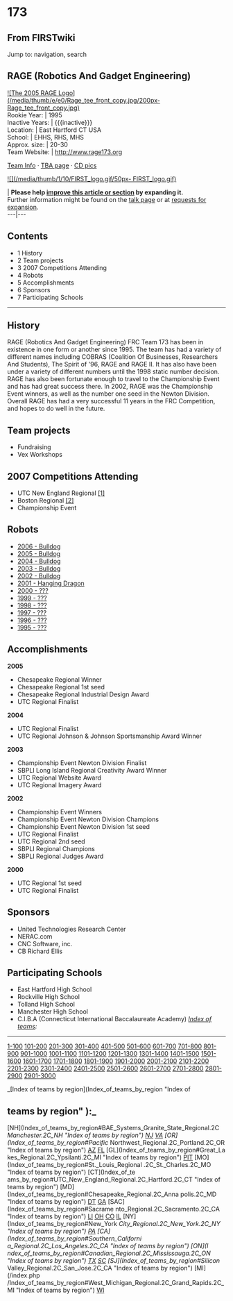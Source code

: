 # 173

## From FIRSTwiki

Jump to: navigation, search

## RAGE (Robotics And Gadget Engineering)

[![The 2005 RAGE Logo](/media/thumb/e/e0/Rage_tee_front_copy.jpg/200px-
Rage_tee_front_copy.jpg)](Image:Rage_tee_front_copy.jpg "The 2005
RAGE Logo")<br>
Rookie Year: | 1995<br>
Inactive Years: | {{{inactive}}}<br>
Location: | East Hartford CT USA<br>
School: | EHHS, RHS, MHS<br>
Approx. size: | 20-30<br>
Team Website: | <http://www.rage173.org>

[Team Info](http://frclinks.appspot.com/t/173 "http://frclinks.appspot.com/t/173") · [TBA page](http://www.thebluealliance.net/tbatv/team.php?team=173 "http://www.thebluealliance.net/tbatv/team.php?team=173") · [CD pics](http://www.chiefdelphi.com/media/photos/tags/frc173 "http://www.chiefdelphi.com/media/photos/tags/frc173")

[![](/media/thumb/1/10/FIRST_logo.gif/50px-
FIRST_logo.gif)](Image:FIRST_logo.gif)

| **Please help [improve this article or section](http://www.firstwiki.net/index.php?title=173&action=edit "http://www.firstwiki.net/index.php?title=173&action=edit") by expanding it.**<br>
Further information might be found on the [talk page](/index.php?title=Talk:173&action=edit "Talk:173") or at [requests for expansion](FIRSTwiki:Requests_for_expansion "FIRSTwiki:Requests for
expansion").<br>
---|---

## Contents

- 1 History
- 2 Team projects
- 3 2007 Competitions Attending
- 4 Robots
- 5 Accomplishments
- 6 Sponsors
- 7 Participating Schools

--------------------------------------------------------------------------------

## History

RAGE (Robotics And Gadget Engineering) FRC Team 173 has been in existence in one form or another since 1995\. The team has had a variety of different names including COBRAS (Coalition Of Businesses, Researchers And Students), The Spirit of '96, RAGE and RAGE II. It has also have been under a variety of different numbers until the 1998 static number decision. RAGE has also been fortunate enough to travel to the Championship Event and has had great success there. In 2002, RAGE was the Championship Event winners, as well as the number one seed in the Newton Division. Overall RAGE has had a very successful 11 years in the FRC Competition, and hopes to do well in the future.

## Team projects

- Fundraising
- Vex Workshops

## 2007 Competitions Attending

- UTC New England Regional [[1]](http://www.newenglandregional.org/ "http://www.newenglandregional.org/")
- Boston Regional [[2]](http://bostonfirst.org/ "http://bostonfirst.org/")
- Championship Event

## Robots

- [2006 - Bulldog](173_in_2006 "173 in 2006")
- [2005 - Bulldog](173_in_2005 "173 in 2005")
- [2004 - Bulldog](/index.php?title=173_in_2004&action=edit "173 in 2004")
- [2003 - Bulldog](/index.php?title=173_in_2003&action=edit "173 in 2003")
- [2002 - Bulldog](/index.php?title=173_in_2002&action=edit "173 in 2002")
- [2001 - Hanging Dragon](/index.php?title=173_in_2001&action=edit "173 in 2001")
- [2000 - ???](/index.php?title=173_in_2000&action=edit "173 in 2000")
- [1999 - ???](/index.php?title=173_in_1999&action=edit "173 in 1999")
- [1998 - ???](/index.php?title=173_in_1998&action=edit "173 in 1998")
- [1997 - ???](/index.php?title=173_in_1997&action=edit "173 in 1997")
- [1996 - ???](/index.php?title=173_in_1996&action=edit "173 in 1996")
- [1995 - ???](/index.php?title=173_in_1995&action=edit "173 in 1995")

## Accomplishments

**2005**

- Chesapeake Regional Winner
- Chesapeake Regional 1st seed
- Chesapeake Regional Industrial Design Award
- UTC Regional Finalist

**2004**

- UTC Regional Finalist
- UTC Regional Johnson & Johnson Sportsmanship Award Winner

**2003**

- Championship Event Newton Division Finalist
- SBPLI Long Island Regional Creativity Award Winner
- UTC Regional Website Award
- UTC Regional Imagery Award

**2002**

- Championship Event Winners
- Championship Event Newton Division Champions
- Championship Event Newton Division 1st seed
- UTC Regional Finalist
- UTC Regional 2nd seed
- SBPLI Regional Champions
- SBPLI Regional Judges Award

**2000**

- UTC Regional 1st seed
- UTC Regional Finalist

## Sponsors

- United Technologies Research Center
- NERAC.com
- CNC Software, inc.
- CB Richard Ellis

## Participating Schools

- East Hartford High School
- Rockville High School
- Tolland High School
- Manchester High School
- C.I.B.A (Connecticut International Baccalaureate Academy) _[Index of teams](Index_of_teams "Index of teams"):_

--------------------------------------------------------------------------------

[1-100](Index_of_teams#1-100 "Index of teams") [101-200](Index_of_teams#101-200 "Index of teams") [201-300](Index_of_teams#201-300 "Index of teams") [301-400](Index_of_teams#301-400 "Index of teams") [401-500](Index_of_teams#401-500 "Index of teams") [501-600](Index_of_teams#501-600 "Index of teams") [601-700](Index_of_teams#601-700 "Index of teams") [701-800](Index_of_teams#701-800 "Index of teams") [801-900](Index_of_teams#801-900 "Index of teams") [901-1000](Index_of_teams#901-1000 "Index of teams") [1001-1100](Index_of_teams#1001-1100 "Index of teams") [1101-1200](Index_of_teams#1101-1200 "Index of teams") [1201-1300](Index_of_teams#1201-1300 "Index of teams") [1301-1400](Index_of_teams#1301-1400 "Index of teams") [1401-1500](Index_of_teams#1401-1500 "Index of teams") [1501-1600](Index_of_teams#1501-1600 "Index of teams") [1601-1700](Index_of_teams#1601-1700 "Index of teams") [1701-1800](Index_of_teams#1701-1800 "Index of teams") [1801-1900](Index_of_teams#1801-1900 "Index of teams") [1901-2000](Index_of_teams#1901-2000 "Index of teams") [2001-2100](Index_of_teams#2001-2100 "Index of teams") [2101-2200](Index_of_teams#2101-2200 "Index of teams") [2201-2300](Index_of_teams#2201-2300 "Index of teams") [2301-2400](Index_of_teams#2301-2400 "Index of teams") [2401-2500](Index_of_teams#2401-2500 "Index of teams") [2501-2600](Index_of_teams#2501-2600 "Index of teams") [2601-2700](Index_of_teams#2601-2700 "Index of teams") [2701-2800](Index_of_teams#2701-2800 "Index of teams") [2801-2900](Index_of_teams#2801-2900 "Index of teams") [2901-3000](Index_of_teams#2901-3000 "Index of teams")

_[Index of teams by region](Index_of_teams_by_region "Index of

## teams by region" ):_

[NH](Index_of_teams_by_region#BAE_Systems_Granite_State_Regional.2C
_Manchester.2C_NH "Index of teams by region") [NJ](Index_of_teams_by_region#New_Jersey_Regional.2C_Trenton.2C_NJ "Index of teams by region") [VA](Index_of_teams_by_region#NASA.2FVCU_Regional.2C_Richmond.2C_VA "Index of teams by region") [OR](Index_of_teams_by_region#Pacific_
Northwest_Regional.2C_Portland.2C_OR "Index of teams by region") [AZ](Index_of_teams_by_region#Arizona_Regional.2C_Phoenix.2C_AZ "Index of teams by region") [FL](Index_of_teams_by_region#Florida_Regional.2C_Orlando.2C_FL "Index of teams by region") [GL](Index_of_teams_by_region#Great_La
kes_Regional.2C_Ypsilanti.2C_MI "Index of teams by region") [PIT](Index_of_teams_by_region#Pittsburgh_Regional.2C_Pittsburgh.2C_PA "Index of
teams by region") [MO](Index_of_teams_by_region#St._Louis_Regional
.2C_St._Charles.2C_MO "Index of teams by region") [CT](Index_of_te
ams_by_region#UTC_New_England_Regional.2C_Hartford.2C_CT "Index of teams by
region") [MD](Index_of_teams_by_region#Chesapeake_Regional.2C_Anna
polis.2C_MD "Index of teams by region") [DT](Index_of_teams_by_region#Detroit_Regional.2C_Detroit.2C_MI "Index of teams by region") [GA](Index_of_teams_by_region#Peachtree_Regional.2C_Duluth.2C_GA "Index of teams by region") [SAC](Index_of_teams_by_region#Sacrame
nto_Regional.2C_Sacramento.2C_CA "Index of teams by region") [LI](Index_of_teams_by_region#SBPLI_Long_Island_Regional.2C_Brentwood.2C_NY "Index
of teams by region") [OH](Index_of_teams_by_region#Buckeye_Regional.2C_Cleveland.2C_OH "Index of teams by region") [CO](Index_of_teams_by_region#Colorado_Regional.2C_Denver.2C_CO "Index of teams by region") [IL](Index_of_teams_by_region#Midwest_Regional.2C_Evanston.2C_IL "Index of teams by region") [NY](Index_of_teams_by_region#New_York
_City_Regional.2C_New_York.2C_NY "Index of teams by region") [PA](Index_of_teams_by_region#Philadelphia_Regional.2C_Philadelphia.2C_PA "Index of
teams by region") [CA](Index_of_teams_by_region#Southern_Californi
a_Regional.2C_Los_Angeles.2C_CA "Index of teams by region") [ON](I
ndex_of_teams_by_region#Canadian_Regional.2C_Mississauga.2C_ON "Index of teams
by region") [TX](Index_of_teams_by_region#Lone_Star_Regional.2C_Houston.2C_TX "Index of teams by region") [SC](Index_of_teams_by_region#Palmetto_Regional.2C_Columbia.2C_SC "Index of teams by region") [SJ](Index_of_teams_by_region#Silicon_
Valley_Regional.2C_San_Jose.2C_CA "Index of teams by region") [MI](/index.php
/Index_of_teams_by_region#West_Michigan_Regional.2C_Grand_Rapids.2C_MI "Index
of teams by region") [WI](Index_of_teams_by_region#Wisconsin_Regional.2C_Milwaukee.2C_WI "Index of teams by region")
